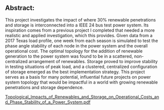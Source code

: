 ## Abstract: 

This project investigates the impact of where 30% renewable penetrations and storage
is interconnected into a IEEE 24 bus test power system. Its inspiration comes from a
previous project I completed that needed a more realistic and applied investigation, which
this provides. Given data from a 2017 Texas load profile, one week from each season is
simulated to test the phase angle stability of each node in the power system and the overall
operational cost. The optimal topology for the addition of renewable generation to the power
system was found to be in a scattered, non-centralized arrangement of renewables. Storage
proved to improve stability in testing situations of peak load, and a clustered, centralized
configuration of storage emerged as the best implementation strategy. This project serves as
a basis for many potential, influential future projects on power system topology that would
be impactful in a world with growing renewable penetrations and storage dependence.


[Topological_Impacts_of_Renewables_and_Storage_on_Operational_Costs_and_Phase_Stability_of_a_Power_System.pdf](https://github.com/siju9917/PowerSystemsPlanningModel/files/7982799/Topological_Impacts_of_Renewables_and_Storage_on_Operational_Costs_and_Phase_Stability_of_a_Power_System.pdf)
